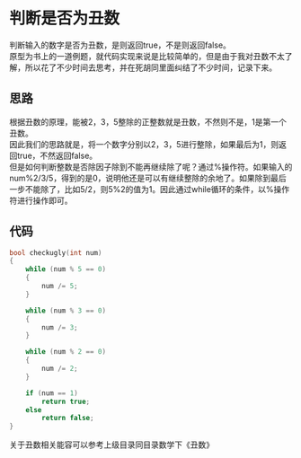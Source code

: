 # 判断是否为丑数
判断输入的数字是否为丑数，是则返回true，不是则返回false。  
原型为书上的一道例题，就代码实现来说是比较简单的，但是由于我对丑数不太了解，所以花了不少时间去思考，并在死胡同里面纠结了不少时间，记录下来。   
## 思路
根据丑数的原理，能被2，3，5整除的正整数就是丑数，不然则不是，1是第一个丑数。    
因此我们的思路就是，将一个数字分别以2，3，5进行整除，如果最后为1，则返回true，不然返回false。   
但是如何判断整数是否除因子除到不能再继续除了呢？通过%操作符。如果输入的num%2/3/5，得到的是0，说明他还是可以有继续整除的余地了。如果除到最后一步不能除了，比如5/2，则5%2的值为1。因此通过while循环的条件，以%操作符进行操作即可。   
## 代码
```c
bool checkugly(int num)  
{   
	while (num % 5 == 0)   
	{  
		num /= 5;   
	}  

	while (num % 3 == 0)   
	{   
		num /= 3;  
	}   

	while (num % 2 == 0)   
	{   
		num /= 2;   
	}   

	if (num == 1)  
		return true;  
	else  
		return false;   
}   
```   
关于丑数相关能容可以参考上级目录同目录数学下《丑数》   